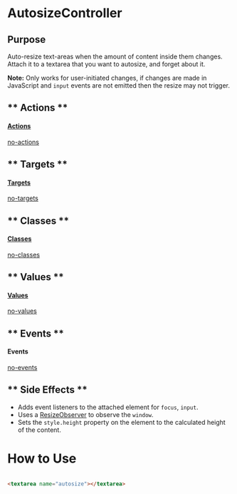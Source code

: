 # AutosizeController

## Purpose

Auto-resize text-areas when the amount of content inside them changes. Attach it to a textarea that you want to autosize, and forget about it.

**Note:**
Only works for user-initiated changes, if changes are made in JavaScript and `input` events are not emitted then the resize may not trigger.

<!-- tabs:start -->

## ** Actions **

#### [Actions](https://stimulus.hotwire.dev/reference/actions)

[no-actions](../_partials/no-actions.md ':include')

## ** Targets **

#### [Targets](https://stimulus.hotwire.dev/reference/targets)

[no-targets](../_partials/no-targets.md ':include')

## ** Classes **

#### [Classes](https://stimulus.hotwire.dev/reference/classes)

[no-classes](../_partials/no-classes.md ':include')

## ** Values **

#### [Values](https://stimulus.hotwire.dev/reference/values)

[no-values](../_partials/no-values.md ':include')

## ** Events **

#### Events

[no-events](../_partials/no-events.md ':include')

## ** Side Effects **

- Adds event listeners to the attached element for `focus`, `input`.
- Uses a [ResizeObserver](https://developer.mozilla.org/en-US/docs/Web/API/ResizeObserver) to observe the `window`.
- Sets the `style.height` property on the element to the calculated height of the content.

<!-- tabs:end -->

# How to Use

```html

<textarea name="autosize"></textarea>
```

